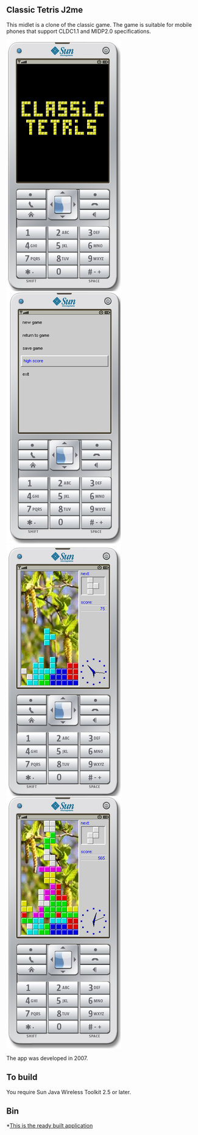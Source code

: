 ## Classic Tetris J2me 

This midlet is a clone of the classic game. 
The game is suitable for mobile phones that support CLDC1.1 and MIDP2.0 specifications.


![Screenshot](Screenshots/screen1.PNG?raw=true) ![Screenshot](Screenshots/screen5.PNG?raw=true)  
![Screenshot](Screenshots/screen2.PNG?raw=true) ![Screenshot](Screenshots/screen3.PNG?raw=true)

The app was developed in 2007.

## To build 
You require Sun Java Wireless Toolkit 2.5 or later.


## Bin
 
*[This is the ready built application][1]



[1]: Deployed




